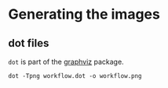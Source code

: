 Generating the images
=====================

dot files
---------

`dot` is part of the [graphviz](http://www.graphviz.org) package.

```
dot -Tpng workflow.dot -o workflow.png
```
